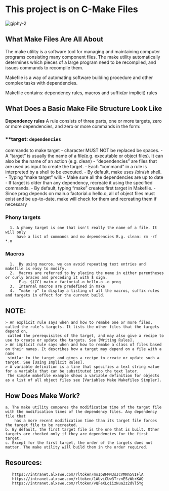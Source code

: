 # This project is on C-Make Files

![giphy-2](https://github.com/OILEGA/alx-low_level_programming/assets/117779858/2e9b6a77-0d22-4abe-8652-79c1c47eedae)

## What Make Files Are All About
 The make utility is a software tool for managing and maintaining computer programs consisting many component files. The make utility
 automatically determines which pieces of a large program need to be recompiled, and issues commands to recompile them.
 
 Makefile is a way of automating software building procedure and other complex tasks with dependencies.
 
 Makefile contains: dependency rules, macros and suffix(or implicit) rules
## What Does a Basic Make File Structure Look Like

**Dependency rules**
A rule consists of three parts, one or more targets, zero or more dependencies, and zero or more
commands in the form: 
###  **target: `dependencies`
commands to make target
      - character MUST NOT be replaced be spaces.
      - A “target” is usually the name of a file(e.g. executable or object files). It can also be the name of an action (e.g. clean)
      - “dependencies” are files that are used as input to create the target.
      - Each “command” in a rule is interpreted by a shell to be executed.
      - By default, make uses /bin/sh shell.
      - Typing “make target” will:
           - Make sure all the dependencies are up to date
           - If target is older than any dependency, recreate it using the specified commands.
           - By default, typing “make” creates first target in Makefile.
           - Since prog depends on main.o factorial.o hello.o, all of object files must exist and be up-to-date. make will check for them and
              recreating them if necessary
 ### Phony targets
      1. A phony target is one that isn't really the name of a file. It will only
         have a list of commands and no dependencies E.g. clean: rm -rf *.o


 ### Macros
      1.  By using macros, we can avoid repeating text entries and makefile is easy to modify.
      2.  Macros are referred to by placing the name in either parentheses or curly braces and preceding it with $ sign.
          E.g. $(CC) main.o factorial.o hello.o -o prog
      3.  Internal macros are predefined in make
      4.  “make -p” to display a listing of all the macros, suffix rules and targets in effect for the current build.
      
 ## NOTE:
    > An explicit rule says when and how to remake one or more files, called the rule’s targets. It lists the other files that the targets depend on,
     called the prerequisites of the target, and may also give a recipe to    use to create or update the targets. See [Writing Rules].
    > An implicit rule says when and how to remake a class of files based on their names. It describes how a target may depend on a file with a name 
     similar to the target and gives a recipe to create or update such a target. See [Using Implicit Rules].
    > A variable definition is a line that specifies a text string value for a variable that can be substituted into the text later.
     The simple makefile example shows a variable definition for objects as a list of all object files see [Variables Make Makefiles Simpler].


 ## How Does Make Work?
    a. The make utility compares the modification time of the target file with the modification times of the dependency files. Any dependency file that
        has a more recent modification time than its target file forces the target file to be recreated. 
    b. By default, the first target file is the one that is built. Other targets are checked only if they are dependencies for the first target. 
    c. Except for the first target, the order of the targets does not matter. The make utility will build them in the order required. 
    
 ## Resources:
    
       https://intranet.alxswe.com/rltoken/moIpBFMN3sJcVMNn5VIFlA
       https://intranet.alxswe.com/rltoken/1AUviCUw3TrznESzWbrKAQ
       https://intranet.alxswe.com/rltoken/vQFeXLq1izNua2z2dVl5Yg
    
 
